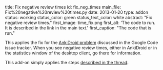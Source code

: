 title: Fix negative review times
id: fix_neg_times
main_file: Fix%20negative%20review%20times.py
date: 2013-01-20
type: addon
status: working
status_color: green
status_text_color: white
abstract: "Fix negative review times."
first_image: time_fix.png
first_alt: 'The code to run. It is described in the link in the main text.'
first_caption: "The code that is run."

This applies the fix for the
[AnkiDroid problem](http://code.google.com/p/ankidroid/issues/detail?id=1449)
discussed in the Google Code issue tracker. When you see negative
review times, either in AnkiDroid or in the statistics window of the
desktop client, go there for information.

This add-on simply applies the
steps
[described in the thread](http://code.google.com/p/ankidroid/issues/detail?id=1449#c23).
